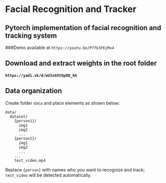 # Facial Recognition and Tracker

## Pytorch implementation of facial recognition and tracking system

###Demo available at ```https://youtu.be/P7fk3FKjMx4```

## Download and extract weights in the root folder
#### ```https://yadi.sk/d/wU3zGXtOp8B_9A```


## Data organization
Create folder `data` and place elements as shown below:
```angular2
data/
  dataset/
    {person1}/
      img1
      img2
      ...
    {person2}/
      img1
      img2
      ...
    ...
    test_video.mp4
```
Replace `{person}` with names who you want to recognize and track; `test_video` will be detected automatically.